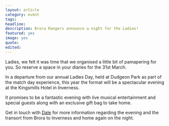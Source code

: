 ```yaml
---
layout: article
category: event
tags:
headline:
description: Brora Rangers announce a night for the Ladies!
featured: yes
image: yes
quote:
edited:
---
```

Ladies, we felt it was time that we organised a little bit of pamapering for you. So reserve a space in your diaries for the 31st March.

In a departure from our annual Ladies Day, held at Dudgeon Park as part of the match day experience, this year the format will be a spectacular evening at the Kingsmills Hotel in Inverness.

It promises to be a fantastic evening with live musical entertainment and special guests along with an exclusive gift bag to take home.

Get in touch with [Dale](mailto:dale_john31@hotmail.com) for more information regarding the evening and the transort from Brora to Inverness and home again on the night.
